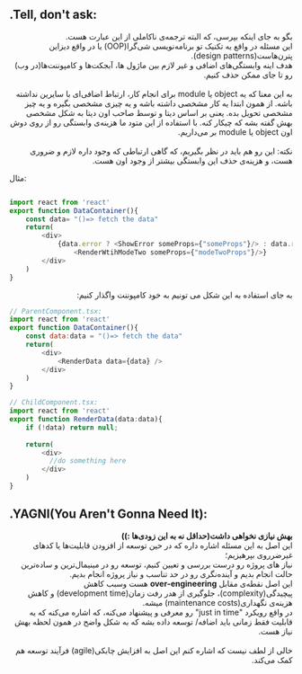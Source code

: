 ## .Tell, don't ask:

<p dir="auto">
بگو به جای اینکه بپرسی، که البته ترجمه‌ی ناکاملی از این عبارت هست.<br>
این مسئله در واقع یه تکنیک تو برنامه‌‌نویسی شی‌گرا(OOP) یا در واقع دیزاین پترن‌هاست(design patterns).<br>
هدف اینه وابستگی‌های اضافی و غیر لازم بین ماژول ها، آبجکت‌ها و کامپوننت‌ها(در وب) رو تا جای ممکن حذف کنیم.
<br>
<br>
به این معنا که یه object یا module برای انجام کار، ارتباط اضافی‌ای با سایرین نداشته باشه. از همون ابتدا یه کار مشخصی داشته باشه و یه چیزی مشخصی بگیره و یه چیز مشخصی تحویل بده. یعنی بر اساس دیتا و توسط صاحب اون دیتا به شکل مشخصی بهش گفته بشه که چیکار کنه.
با استفاده از این متود ما هزینه‌ی وابستگی رو از روی دوش اون object یا module بر می‌داریم.
<br>
<br>
نکته: این رو هم باید در نظر بگیریم، که گاهی ارتباطی که وجود داره لازم و ضروری هست، و هزینه‌ی حذف این وابستگی بیشتر از وجود اون هست.</p>

مثال:
```js 

import react from 'react'
export function DataContainer(){
    const data= "()=> fetch the data"
    return(
        <div>
            {data.error ? <ShowError someProps={"someProps"}/> : data.response.modeOne ? <RenderWtihModeOne someProps={"modeOneProps"}/> :
                <RenderWtihModeTwo someProps={"modeTwoProps"}/>}
        </div>
    )
}
```
<p dir="auto">به جای استفاده به این شکل می تونیم به خود کامپوننت واگذار کنیم:</p>

```js
// ParentComponent.tsx:
import react from 'react'
export function DataContainer(){
    const data:data = "()=> fetch the data"
    return(
        <div>
            <RenderData data={data} />
        </div>
    )
}

// ChildComponent.tsx:
import react from 'react'
export function RenderData(data:data){
    if (!data) return null;
    
    return(
        <div>
          //do something here
        </div>
    )
}

```

## .YAGNI(You Aren't Gonna Need It):

 <p dir="auto" ><strong>بهش نیازی نخواهی داشت(حداقل نه به این زودی‌ها :))</strong><br>
این اصل به این مسئله اشاره داره که در حین توسعه از افزودن قابلیت‌ها یا کدهای غیرضرروی بپرهیزیم؛<br>
 نیاز های پروژه رو درست بررسی و تعیین کنیم، 
توسعه رو در مینیمال‌ترین و ساده‌ترین حالت انجام بدیم و
آینده‌نگری رو در حد تناسب و نیاز پروژه انجام بدیم.<br>
این اصل نقطه‌ی مقابل <strong>over-engineering</strong> هست وسبب کاهش پیچیدگی(complexity)، جلوگیری از هدر رفت زمان(development time) و کاهش هزینه‌ی نگهداری(maintenance costs) میشه.<br>
در واقع رویکرد "just in time" رو معرفی و پیشنهاد می‌کنه، که اشاره می‌کنه که یه قابلیت فقط زمانی باید اضافه/ توسعه داده بشه که به شکل واضح در همون لحظه بهش نیاز هست.<br>
<br>
خالی از لطف نیست که اشاره کنم این اصل به افزایش چابکی(agile) فرآیند توسعه هم کمک می‌کند.
</p>
